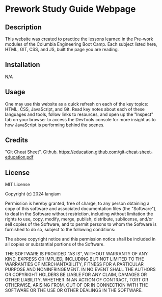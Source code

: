  # Prework Study Guide Webpage
 
 ## Description

This website was created to practice the lessons learned in the Pre-work modules of the Columbia Engineering Boot Camp. Each subject listed here, HTML, GIT, CSS, and JS, built the page you are reading.

## Installation

N/A

## Usage

One may use this website as a quick refresh on each of the key topics: HTML, CSS, JavaScript, and Git. Read key notes about each of these languages and tools, follow links to resources, and open up the "Inspect" tab on your browser to access the DevTools console for more insight as to how JavaScript is performing behind the scenes.

## Credits

"Git Cheat Sheet". Github. https://education.github.com/git-cheat-sheet-education.pdf

## License

MIT License

Copyright (c) 2024 langiam

Permission is hereby granted, free of charge, to any person obtaining a copy
of this software and associated documentation files (the "Software"), to deal
in the Software without restriction, including without limitation the rights
to use, copy, modify, merge, publish, distribute, sublicense, and/or sell
copies of the Software, and to permit persons to whom the Software is
furnished to do so, subject to the following conditions:

The above copyright notice and this permission notice shall be included in all
copies or substantial portions of the Software.

THE SOFTWARE IS PROVIDED "AS IS", WITHOUT WARRANTY OF ANY KIND, EXPRESS OR
IMPLIED, INCLUDING BUT NOT LIMITED TO THE WARRANTIES OF MERCHANTABILITY,
FITNESS FOR A PARTICULAR PURPOSE AND NONINFRINGEMENT. IN NO EVENT SHALL THE
AUTHORS OR COPYRIGHT HOLDERS BE LIABLE FOR ANY CLAIM, DAMAGES OR OTHER
LIABILITY, WHETHER IN AN ACTION OF CONTRACT, TORT OR OTHERWISE, ARISING FROM,
OUT OF OR IN CONNECTION WITH THE SOFTWARE OR THE USE OR OTHER DEALINGS IN THE
SOFTWARE.
